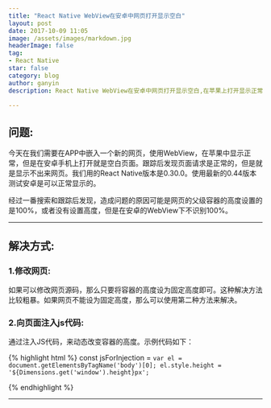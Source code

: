 ```yaml
---
title: "React Native WebView在安卓中网页打开显示空白"
layout: post
date: 2017-10-09 11:05
image: /assets/images/markdown.jpg
headerImage: false
tag:
- React Native
star: false
category: blog
author: ganyin
description: React Native WebView在安卓中网页打开显示空白,在苹果上打开显示正常

---
```


## 问题:

今天在我们需要在APP中嵌入一个新的网页，使用WebView，在苹果中显示正常，但是在安卓手机上打开就是空白页面。跟踪后发现页面请求是正常的，但是就是显示不出来网页。我们用的React Native版本是0.30.0。使用最新的0.44版本测试安卓是可以正常显示的。

经过一番搜索和跟踪后发现，造成问题的原因可能是网页的父级容器的高度设置的是100%，或者没有设置高度，但是在安卓的WebView下不识别100%。

---

## 解决方式:

### 1.修改网页:

如果可以修改网页源码，那么只要将容器的高度设为固定高度即可。这种解决方法比较粗暴。如果网页不能设为固定高度，那么可以使用第二种方法来解决。

### 2.向页面注入js代码:

通过注入JS代码，来动态改变容器的高度。示例代码如下：

{% highlight html %}
const jsForInjection = `
  var el = document.getElementsByTagName('body')[0];
  el.style.height = '${Dimensions.get('window').height}px';
`

<WebView source={} javaScriptEnabled={true} injectJavaScript={jsForInjection}>
</WebView>
{% endhighlight %}

---